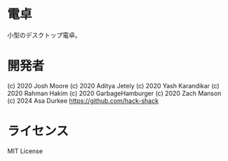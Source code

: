 # 電卓
小型のデスクトップ電卓。

# 開発者
(c) 2020 Josh Moore
(c) 2020 Aditya Jetely
(c) 2020 Yash Karandikar
(c) 2020 Rahman Hakim
(c) 2020 GarbageHamburger
(c) 2020 Zach Manson
(c) 2024 Asa Durkee
https://github.com/hack-shack

# ライセンス
MIT License